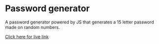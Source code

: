 # Password generator

A password generator powered by JS that generates a 15 letter password made on random numbers.

[Click here for live link](https://password-generator-morsi.vercel.app/)
